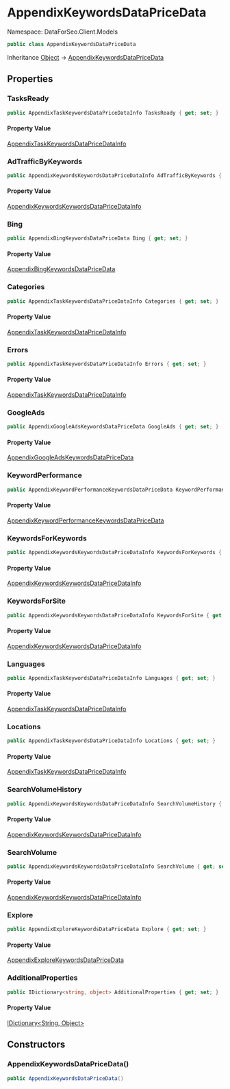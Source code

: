 # AppendixKeywordsDataPriceData

Namespace: DataForSeo.Client.Models

```csharp
public class AppendixKeywordsDataPriceData
```

Inheritance [Object](https://docs.microsoft.com/en-us/dotnet/api/system.object) → [AppendixKeywordsDataPriceData](./dataforseo.client.models.appendixkeywordsdatapricedata.md)

## Properties

### **TasksReady**

```csharp
public AppendixTaskKeywordsDataPriceDataInfo TasksReady { get; set; }
```

#### Property Value

[AppendixTaskKeywordsDataPriceDataInfo](./dataforseo.client.models.appendixtaskkeywordsdatapricedatainfo.md)<br>

### **AdTrafficByKeywords**

```csharp
public AppendixKeywordsKeywordsDataPriceDataInfo AdTrafficByKeywords { get; set; }
```

#### Property Value

[AppendixKeywordsKeywordsDataPriceDataInfo](./dataforseo.client.models.appendixkeywordskeywordsdatapricedatainfo.md)<br>

### **Bing**

```csharp
public AppendixBingKeywordsDataPriceData Bing { get; set; }
```

#### Property Value

[AppendixBingKeywordsDataPriceData](./dataforseo.client.models.appendixbingkeywordsdatapricedata.md)<br>

### **Categories**

```csharp
public AppendixTaskKeywordsDataPriceDataInfo Categories { get; set; }
```

#### Property Value

[AppendixTaskKeywordsDataPriceDataInfo](./dataforseo.client.models.appendixtaskkeywordsdatapricedatainfo.md)<br>

### **Errors**

```csharp
public AppendixTaskKeywordsDataPriceDataInfo Errors { get; set; }
```

#### Property Value

[AppendixTaskKeywordsDataPriceDataInfo](./dataforseo.client.models.appendixtaskkeywordsdatapricedatainfo.md)<br>

### **GoogleAds**

```csharp
public AppendixGoogleAdsKeywordsDataPriceData GoogleAds { get; set; }
```

#### Property Value

[AppendixGoogleAdsKeywordsDataPriceData](./dataforseo.client.models.appendixgoogleadskeywordsdatapricedata.md)<br>

### **KeywordPerformance**

```csharp
public AppendixKeywordPerformanceKeywordsDataPriceData KeywordPerformance { get; set; }
```

#### Property Value

[AppendixKeywordPerformanceKeywordsDataPriceData](./dataforseo.client.models.appendixkeywordperformancekeywordsdatapricedata.md)<br>

### **KeywordsForKeywords**

```csharp
public AppendixKeywordsKeywordsDataPriceDataInfo KeywordsForKeywords { get; set; }
```

#### Property Value

[AppendixKeywordsKeywordsDataPriceDataInfo](./dataforseo.client.models.appendixkeywordskeywordsdatapricedatainfo.md)<br>

### **KeywordsForSite**

```csharp
public AppendixKeywordsKeywordsDataPriceDataInfo KeywordsForSite { get; set; }
```

#### Property Value

[AppendixKeywordsKeywordsDataPriceDataInfo](./dataforseo.client.models.appendixkeywordskeywordsdatapricedatainfo.md)<br>

### **Languages**

```csharp
public AppendixTaskKeywordsDataPriceDataInfo Languages { get; set; }
```

#### Property Value

[AppendixTaskKeywordsDataPriceDataInfo](./dataforseo.client.models.appendixtaskkeywordsdatapricedatainfo.md)<br>

### **Locations**

```csharp
public AppendixTaskKeywordsDataPriceDataInfo Locations { get; set; }
```

#### Property Value

[AppendixTaskKeywordsDataPriceDataInfo](./dataforseo.client.models.appendixtaskkeywordsdatapricedatainfo.md)<br>

### **SearchVolumeHistory**

```csharp
public AppendixKeywordsKeywordsDataPriceDataInfo SearchVolumeHistory { get; set; }
```

#### Property Value

[AppendixKeywordsKeywordsDataPriceDataInfo](./dataforseo.client.models.appendixkeywordskeywordsdatapricedatainfo.md)<br>

### **SearchVolume**

```csharp
public AppendixKeywordsKeywordsDataPriceDataInfo SearchVolume { get; set; }
```

#### Property Value

[AppendixKeywordsKeywordsDataPriceDataInfo](./dataforseo.client.models.appendixkeywordskeywordsdatapricedatainfo.md)<br>

### **Explore**

```csharp
public AppendixExploreKeywordsDataPriceData Explore { get; set; }
```

#### Property Value

[AppendixExploreKeywordsDataPriceData](./dataforseo.client.models.appendixexplorekeywordsdatapricedata.md)<br>

### **AdditionalProperties**

```csharp
public IDictionary<string, object> AdditionalProperties { get; set; }
```

#### Property Value

[IDictionary&lt;String, Object&gt;](https://docs.microsoft.com/en-us/dotnet/api/system.collections.generic.idictionary-2)<br>

## Constructors

### **AppendixKeywordsDataPriceData()**

```csharp
public AppendixKeywordsDataPriceData()
```
